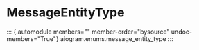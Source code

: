 # MessageEntityType

::: {.automodule members="" member-order="bysource" undoc-members="True"}
aiogram.enums.message_entity_type
:::

